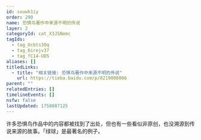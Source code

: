 ```yaml
---
id: sxuwk1iy
order: 290
name: 恐惧鸟著作中来源不明的传说
layer: 2
categoryId: cat_X3JSNomc
tagIds:
  - tag_Ocbts3Oq
  - tag_6irejv37
  - tag_fC14-UDS
aliases: []
titledLinks:
  - title: "相关链接: 恐惧鸟著作中来源不明的传说"
    url: https://tieba.baidu.com/p/8219008866
parent: ""
relatedEntries: []
timelineEvents: []
nsfw: false
lastUpdated: 1758087125
---
```


许多恐惧鸟作品中的内容都被找到了出处，但也有一些看似非原创，也没溯源到传说来源的故事。「绿球」是最著名的例子。